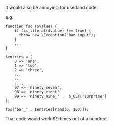 

It would also be annoying for userland code:

e.g.

```
function foo ($value) {
    if (is_literal($value) !== true) {
      throw new \Exception("bad input");
    }
    ...
}

$entries = [
    0 => 'one',
    1 => 'two',
    2 => 'three',
    ...
    ...
    ...,
    97 => 'ninety_seven',
    98 => 'ninety_eight'
    99 => 'ninety_nine_' .  $_GET['surprise']
];

foo('bar_' . $entries[rand(0, 100)]);
```

That code would work 99 times out of a hundred. 
